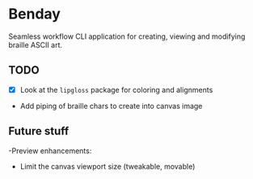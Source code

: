 # Benday

Seamless workflow CLI application for creating, viewing and modifying braille ASCII art.

## TODO

- [x] Look at the `lipgloss` package for coloring and alignments
- Add piping of braille chars to create into canvas image

## Future stuff

-Preview enhancements:

- Limit the canvas viewport size (tweakable, movable)
